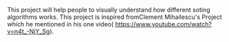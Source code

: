 This project will help people to visually understand how different soting algorithms works.
This project is inspired fromClement Mihailescu's Project which he mentioned in his one video( https://www.youtube.com/watch?v=n4t_-NjY_Sg).

